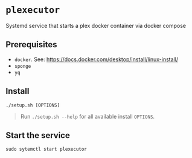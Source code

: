 # `plexecutor`

Systemd service that starts a plex docker container via docker compose

## Prerequisites

* `docker`. See: <https://docs.docker.com/desktop/install/linux-install/>
* `sponge`
* `yq`

## Install

```text
./setup.sh [OPTIONS]
```

> Run `./setup.sh --help` for all available install `OPTIONS`.

## Start the service

```shell
sudo sytemctl start plexecutor
```

